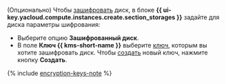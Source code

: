 (Опционально) Чтобы [зашифровать](../../compute/concepts/encryption.md) диск, в блоке **{{ ui-key.yacloud.compute.instances.create.section_storages }}** задайте для диска параметры шифрования:

  * Выберите опцию **Зашифрованный диск**.
  * В поле **Ключ {{ kms-short-name }}** выберите [ключ](../../kms/concepts/key.md), которым вы хотите зашифровать диск. Чтобы [создать](../../kms/operations/key.md#create) новый ключ, нажмите кнопку **Создать**.

  {% include [encryption-keys-note](encryption-keys-note.md) %}
